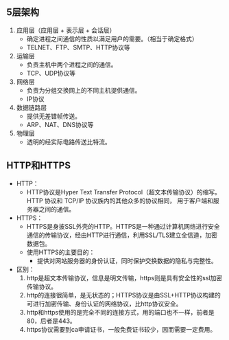 ## 5层架构
1. 应用层（应用层 + 表示层 + 会话层）
    + 确定进程之间通信的性质以满足用户的需要。（相当于确定格式）
    + TELNET、FTP、SMTP、HTTP协议等
2. 运输层
    + 负责主机中两个进程之间的通信。
    + TCP、UDP协议等
3. 网络层
    + 负责为分组交换网上的不同主机提供通信。
    + IP协议
4. 数据链路层
    + 提供无差错帧传送。
    + ARP、NAT、DNS协议等
5. 物理层 
    + 透明的经实际电路传送比特流。

## HTTP和HTTPS
+ HTTP：
    + HTTP协议是Hyper Text Transfer Protocol（超文本传输协议）的缩写。HTTP 协议和 TCP/IP 协议族内的其他众多的协议相同， 用于客户端和服务器之间的通信。
+ HTTPS：
    + HTTPS是身披SSL外壳的HTTP。HTTPS是一种通过计算机网络进行安全通信的传输协议，经由HTTP进行通信，利用SSL/TLS建立全信道，加密数据包。
    + 使用HTTPS的主要目的：
        + 提供对网站服务器的身份认证，同时保护交换数据的隐私与完整性。
+ 区别：
    1. http是超文本传输协议，信息是明文传输，https则是具有安全性的ssl加密传输协议。
    2. http的连接很简单，是无状态的；HTTPS协议是由SSL+HTTP协议构建的可进行加密传输、身份认证的网络协议，比http协议安全。
    3. http和https使用的是完全不同的连接方式，用的端口也不一样，前者是80，后者是443。
    4. https协议需要到ca申请证书，一般免费证书较少，因而需要一定费用。
